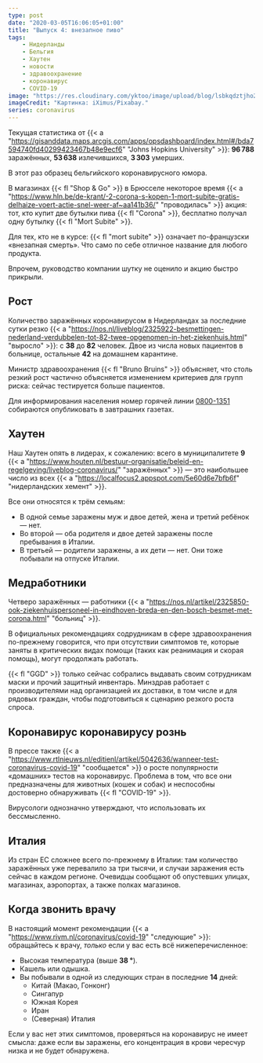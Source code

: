 ```yaml
---
type: post
date: "2020-03-05T16:06:05+01:00"
title: "Выпуск 4: внезапное пиво"
tags:
    - Нидерланды
    - Бельгия
    - Хаутен
    - новости
    - здравоохранение
    - коронавирус
    - COVID-19
image: "https://res.cloudinary.com/yktoo/image/upload/blog/lsbkqdztjho2ufdttm19.jpg"
imageCredit: "Картинка: iXimus/Pixabay."
series: coronavirus
---
```


Текущая статистика от {{< a "https://gisanddata.maps.arcgis.com/apps/opsdashboard/index.html#/bda7594740fd40299423467b48e9ecf6" "Johns Hopkins University" >}}: **96 788** заражённых, **53 638** излечившихся, **3 303** умерших.

В этот раз образец бельгийского коронавирусного юмора.

В магазинах {{< fl "Shop & Go" >}} в Брюсселе некоторое время {{< a "https://www.hln.be/de-krant/-2-corona-s-kopen-1-mort-subite-gratis-delhaize-voert-actie-snel-weer-af~aa141b36/" "проводилась" >}} акция: тот, кто купит две бутылки пива {{< fl "Corona" >}}, бесплатно получал одну бутылку {{< fl "Mort Subite" >}}.

<!--more-->

Для тех, кто не в курсе: {{< fl "mort subite" >}} означает по-французски «внезапная смерть». Что само по себе отличное название для любого продукта.

Впрочем, руководство компании шутку не оценило и акцию быстро прикрыли.

## Рост

Количество заражённых коронавирусом в Нидерландах за последние сутки резко {{< a "https://nos.nl/liveblog/2325922-besmettingen-nederland-verdubbelen-tot-82-twee-opgenomen-in-het-ziekenhuis.html" "выросло" >}}: с **38** до **82** человек. Двое из числа новых пациентов в больнице, остальные **42** на домашнем карантине.

Министр здравоохранения {{< fl "Bruno Bruins" >}} объясняет, что столь резкий рост частично объясняется изменением критериев для групп риска: сейчас тестируется больше пациентов.

Для информирования населения номер горячей линии [0800-1351](tel:08001351) собираются опубликовать в завтрашних газетах.

## Хаутен

Наш Хаутен опять в лидерах, к сожалению: всего в муниципалитете **9** {{< a "https://www.houten.nl/bestuur-organisatie/beleid-en-regelgeving/liveblog-coronavirus/" "заражённых" >}} — это наибольшее число из всех {{< a "https://localfocus2.appspot.com/5e60d6e7bfb6f" "нидерландских хемент" >}}.

Все они относятся к трём семьям:

* В одной семье заражены муж и двое детей, жена и третий ребёнок — нет.
* Во второй — оба родителя и двое детей заражены после пребывания в Италии.
* В третьей — родители заражены, а их дети — нет. Они тоже побывали на отпуске Италии.

## Медработники

Четверо заражённых — работники {{< a "https://nos.nl/artikel/2325850-ook-ziekenhuispersoneel-in-eindhoven-breda-en-den-bosch-besmet-met-corona.html" "больниц" >}}.

В официальных рекомендациях содрудникам в сфере здравоохранения по-прежнему говорится, что при отсутствии симптомов те, которые заняты в критических видах помощи (таких как реанимация и скорая помощь), могут продолжать работать.

{{< fl "GGD" >}} только сейчас собрались выдавать своим сотрудникам маски и прочий защитный инвентарь. Минздрав работает с производителями над организацией их доставки, в том числе и для рядовых граждан, чтобы подготовиться к сценарию резкого роста спроса.

## Коронавирус коронавирусу рознь

В прессе также {{< a "https://www.rtlnieuws.nl/editienl/artikel/5042636/wanneer-test-coronavirus-covid-19" "сообщается" >}} о росте популярности «домашних» тестов на коронавирус. Проблема в том, что все они предназначены для животных (кошек и собак) и неспособны достоверно обнаруживать {{< fl "COVID-19" >}}.

Вирусологи однозначно утверждают, что использовать их бессмысленно.

## Италия

Из стран ЕС сложнее всего по-прежнему в Италии: там количество заражённых уже перевалило за три тысячи, и случаи заражения есть сейчас в каждом регионе. Очевидцы сообщают об опустевших улицах, магазинах, аэропортах, а также полках магазинов.

## Когда звонить врачу

В настоящий момент рекомендации {{< a "https://www.rivm.nl/coronavirus/covid-19" "следующие" >}}: обращайтесь к врачу, *только* если у вас есть всё нижеперечисленное:

* Высокая температура (выше **38 °**).
* Кашель или одышка.
* Вы побывали в одной из следующих стран в последние **14** дней:
    * Китай (Макао, Гонконг)
    * Сингапур
    * Южная Корея
    * Иран
    * (Северная) Италия

Если у вас нет этих симптомов, проверяться на коронавирус не имеет смысла: даже если вы заражены, его концентрация в крови чересчур низка и не будет обнаружена.